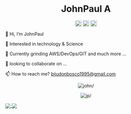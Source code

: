 <p align="center"> <h1 align="center"> JohnPaul A </h1></p>
<p align="center">
	<a href="https://github.com/john-s21" target="_blank"><img align="center" src="https://cdn.jsdelivr.net/npm/bootstrap-icons@1.8.1/icons/github.svg" alt="JohnPaul A" height="20" width="20" /></a>
	<a href="https://discordapp.com/users/534727594764140560" target="_blank"><img align="center" src="https://cdn.jsdelivr.net/npm/bootstrap-icons@1.8.1/icons/discord.svg" alt="JohnPaul Ar" height="20" width="20" /></a>
	<a href="https://mail.google.com/mail/?view=cm&amp;fs=1&amp;to=bijudonbosco1995@gmail.com" target="_blank" bis_skin_checked="1"><img align="center" src="https://cdn.jsdelivr.net/npm/bootstrap-icons@1.8.1/icons/google.svg" alt="JohnPaul A" height="20" width="20" /></a>
</p>

👋 Hi, I’m JohnPaul

👀 Interested in technology & Science

🌱 Currently grinding AWS/DevOps/GIT and much more ...

💞️ looking to collaborate on ...

📫 How to reach me? bijudonbosco1995@gmail.com

<p align="center">
	<img src=https://github-readme-stats.vercel.app/api?username=john-s21&show_icons=true&locale=en&custom_title=GitHub+Status=(JOHN)&theme=highcontrast&include_all_commits=true&count_private=true bg_color=DEG,FFFFFF,979A9C,2AA9F1&text_color=000000&title_color=3D02CE&border_color=006BFB alt=john/>
</p>

<p align="center">
	<img src=https://github-readme-stats.vercel.app/api/top-langs/?username=john-s21&layout=compact alt=jp/>
</p>

<a href="https://github.com/john-s21/my-app">
  <img align="center" src="https://github-readme-stats.vercel.app/api/pin/?username=john-s21&show_owner=john-s21&repo=my-app&theme=merko" />
</a>
<a href="https://github.com/john-s21/Django-Web-App">
  <img align="center" src="https://github-readme-stats.vercel.app/api/pin/?username=john-s21&repo=Django-Web-App&show_owner&theme=merko" />
</a>

<!---<p align="center">
	<img align="center" src="https://github-readme-stats.vercel.app/api/pin/?username=john-s21&show_owner=john-s21&repo=john-s21&theme=merko" />
</p>--->



<!---
john-s21/john-s21 is a ✨ special ✨ repository because its `README.md` (this file) appears on your GitHub profile.
You can click the Preview link to take a look at your changes.
--->

